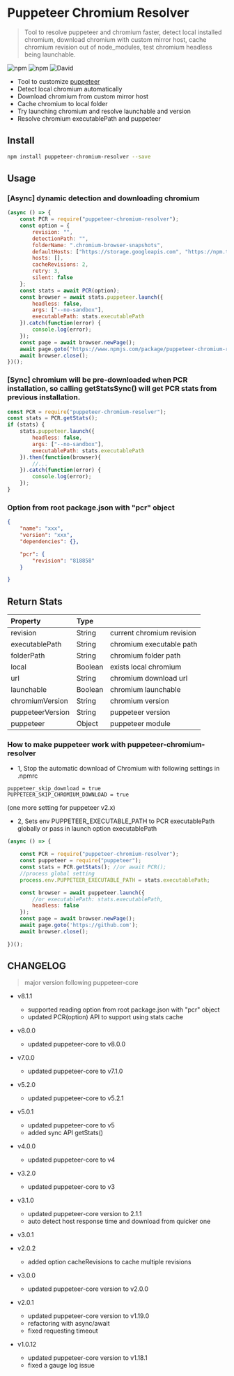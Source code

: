 
# Puppeteer Chromium Resolver
> Tool to resolve puppeteer and chromium faster, detect local installed chromium, download chromium with custom mirror host, cache chromium revision out of node_modules, test chromium headless being launchable.

![npm](https://img.shields.io/npm/v/puppeteer-chromium-resolver.svg)
![npm](https://img.shields.io/npm/dt/puppeteer-chromium-resolver.svg)
![David](https://img.shields.io/david/cenfun/puppeteer-chromium-resolver.svg)

* Tool to customize [puppeteer](https://github.com/GoogleChrome/puppeteer)
* Detect local chromium automatically
* Download chromium from custom mirror host
* Cache chromium to local folder
* Try launching chromium and resolve launchable and version
* Resolve chromium executablePath and puppeteer


## Install 
```sh
npm install puppeteer-chromium-resolver --save
```
## Usage
### [Async] dynamic detection and downloading chromium
```js
(async () => {
    const PCR = require("puppeteer-chromium-resolver");
    const option = {
        revision: "",
        detectionPath: "",
        folderName: ".chromium-browser-snapshots",
        defaultHosts: ["https://storage.googleapis.com", "https://npm.taobao.org/mirrors"],
        hosts: [],
        cacheRevisions: 2,
        retry: 3,
        silent: false
    };
    const stats = await PCR(option);
    const browser = await stats.puppeteer.launch({
        headless: false,
        args: ["--no-sandbox"],
        executablePath: stats.executablePath
    }).catch(function(error) {
        console.log(error);
    });
    const page = await browser.newPage();
    await page.goto("https://www.npmjs.com/package/puppeteer-chromium-resolver");
    await browser.close();
})();
```

### [Sync] chromium will be pre-downloaded when PCR installation, so calling getStatsSync() will get PCR stats from previous installation.
```js
const PCR = require("puppeteer-chromium-resolver");
const stats = PCR.getStats();
if (stats) {
    stats.puppeteer.launch({
        headless: false,
        args: ["--no-sandbox"],
        executablePath: stats.executablePath
    }).then(function(browser){
        //...
    }).catch(function(error) {
        console.log(error);
    });
}
```

### Option from root package.json with "pcr" object
```json
{
    "name": "xxx",
    "version": "xxx",
    "dependencies": {},

    "pcr": {
        "revision": "818858"
    }

}
```

## Return Stats
|Property        | Type    |                          |
| :--------------| :------ | :----------------------  |
|revision        | String  |current chromium revision |
|executablePath  | String  |chromium executable path  |
|folderPath      | String  |chromium folder path      |
|local           | Boolean |exists local chromium     |
|url             | String  |chromium download url     |
|launchable      | Boolean |chromium launchable       |
|chromiumVersion | String  |chromium version          |
|puppeteerVersion| String  |puppeteer version         |
|puppeteer       | Object  |puppeteer module          |


### How to make puppeteer work with puppeteer-chromium-resolver
* 1, Stop the automatic download of Chromium with following settings in .npmrc 
```
puppeteer_skip_download = true
PUPPETEER_SKIP_CHROMIUM_DOWNLOAD = true
```
(one more setting for puppeteer v2.x)

* 2, Sets env PUPPETEER_EXECUTABLE_PATH to PCR executablePath globally or pass in launch option executablePath
```js
(async () => {

    const PCR = require("puppeteer-chromium-resolver");
    const puppeteer = require("puppeteer");
    const stats = PCR.getStats(); //or await PCR();
    //process global setting
    process.env.PUPPETEER_EXECUTABLE_PATH = stats.executablePath;

    const browser = await puppeteer.launch({
        //or executablePath: stats.executablePath,
        headless: false
    });
    const page = await browser.newPage();
    await page.goto('https://github.com');
    await browser.close();

})();
```


## CHANGELOG 
> major version following puppeteer-core

+ v8.1.1
  - supported reading option from root package.json with "pcr" object
  - updated PCR(option) API to support using stats cache

+ v8.0.0
  - updated puppeteer-core to v8.0.0

+ v7.0.0
  - updated puppeteer-core to v7.1.0

+ v5.2.0
  - updated puppeteer-core to v5.2.1

+ v5.0.1
  - updated puppeteer-core to v5
  - added sync API getStats()

+ v4.0.0
  - updated puppeteer-core to v4

+ v3.2.0
  - updated puppeteer-core to v3

+ v3.1.0
  - updated puppeteer-core version to 2.1.1
  - auto detect host response time and download from quicker one

+ v3.0.1
+ v2.0.2
  - added option cacheRevisions to cache multiple revisions

+ v3.0.0
  - updated puppeteer-core version to v2.0.0

+ v2.0.1
  - updated puppeteer-core version to v1.19.0
  - refactoring with async/await
  - fixed requesting timeout

+ v1.0.12
  - updated puppeteer-core version to v1.18.1
  - fixed a gauge log issue
